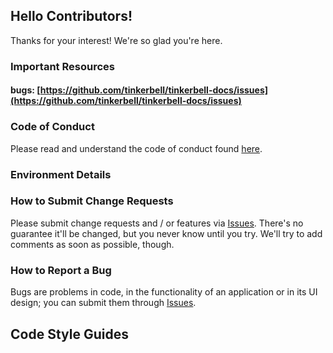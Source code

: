 ## Hello Contributors!

Thanks for your interest!
We're so glad you're here.

### Important Resources

#### bugs: [https://github.com/tinkerbell/tinkerbell-docs/issues](https://github.com/tinkerbell/tinkerbell-docs/issues)

### Code of Conduct

Please read and understand the code of conduct found [here](https://github.com/tinkerbell/.github/blob/master/CODE_OF_CONDUCT.md).

### Environment Details

### How to Submit Change Requests

Please submit change requests and / or features via [Issues](https://github.com/tinkerbell/tinkerbell-docs/issues).
There's no guarantee it'll be changed, but you never know until you try.
We'll try to add comments as soon as possible, though.

### How to Report a Bug

Bugs are problems in code, in the functionality of an application or in its UI design; you can submit them through [Issues](https://github.com/tinkerbell/tinkerbell-docs/issues).

## Code Style Guides
